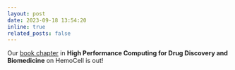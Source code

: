 ```yaml
---
layout: post
date: 2023-09-18 13:54:20
inline: true
related_posts: false
---
```


Our [book chapter](https://doi.org/10.1007/978-1-0716-3449-3_16) in __High Performance Computing for Drug Discovery and Biomedicine__ on HemoCell is out!

